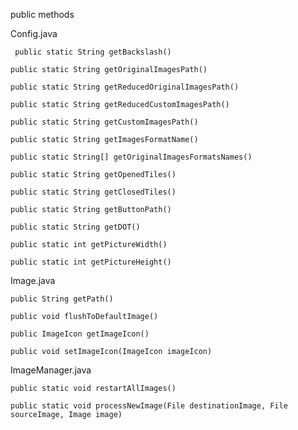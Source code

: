 public methods

Config.java

     public static String getBackslash()
    
    public static String getOriginalImagesPath()
    
    public static String getReducedOriginalImagesPath()
    
    public static String getReducedCustomImagesPath()
    
    public static String getCustomImagesPath()
    
    public static String getImagesFormatName()
    
    public static String[] getOriginalImagesFormatsNames()
    
    public static String getOpenedTiles()
    
    public static String getClosedTiles()
    
    public static String getButtonPath()
    
    public static String getDOT()
    
    public static int getPictureWidth()
    
    public static int getPictureHeight()

Image.java

    public String getPath()
    
    public void flushToDefaultImage()
    
    public ImageIcon getImageIcon()
    
    public void setImageIcon(ImageIcon imageIcon)

ImageManager.java

    public static void restartAllImages()
    
    public static void processNewImage(File destinationImage, File sourceImage, Image image)
    
    